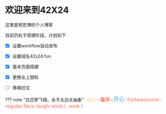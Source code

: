 # 欢迎来到42X24

这里是祝宏博的个人博客

目前仍处于搭建阶段，计划如下 

* [x] 设置workflow自动发布

* [x] 设置域名42x24.fun

* [x] 基本页面搭建
* [x] 更换左上图标
* [ ] 移植旧文

??? note "白日梦飞翔，永不太远太抽象"
    <font color=#f3e3b1 size=2>^**祝你**^</font><font color=#ff6c5b size=3>~**每天**~<font color=#64c7e4 size=4>**开心**</font> :fontawesome-regular-face-laugh-wink:{ .wink }

